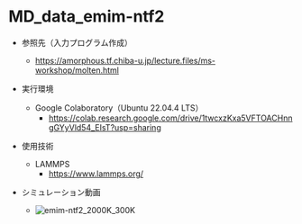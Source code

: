 # MD_data_emim-ntf2

+ 参照先（入力プログラム作成）
  + https://amorphous.tf.chiba-u.jp/lecture.files/ms-workshop/molten.html

+ 実行環境
  + Google Colaboratory（Ubuntu 22.04.4 LTS）
    + https://colab.research.google.com/drive/1twcxzKxa5VFTOACHnngGYyVld54_EIsT?usp=sharing

+ 使用技術
  + LAMMPS
    + https://www.lammps.org/

+ シミュレーション動画
  + ![emim-ntf2_2000K_300K](https://github.com/user-attachments/assets/99e37447-9af9-47ff-a028-8d8337794686)
